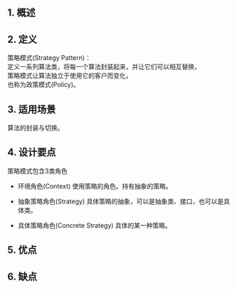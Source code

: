 ## 1. 概述


## 2. 定义

策略模式(Strategy Pattern)：  
定义一系列算法类，将每一个算法封装起来，并让它们可以相互替换，  
策略模式让算法独立于使用它的客户而变化，  
也称为政策模式(Policy)。

## 3. 适用场景

算法的封装与切换。

## 4. 设计要点

策略模式包含3类角色

- 环境角色(Context)
  使用策略的角色。持有抽象的策略。
  
- 抽象策略角色(Strategy)
  具体策略的抽象，可以是抽象类、接口，也可以是具体类。
  
- 具体策略角色(Concrete Strategy) 
  具体的某一种策略。   
  

## 5. 优点



## 6. 缺点